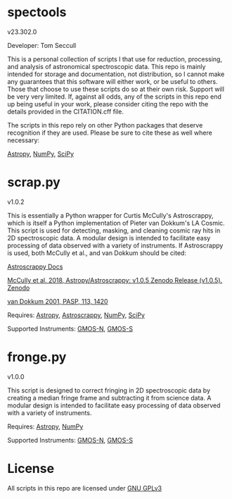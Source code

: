 # spectools

v23.302.0

Developer:    Tom Seccull

This is a personal collection of scripts I that use for reduction, processing, and analysis of astronomical 
spectroscopic data. This repo is mainly intended for storage and documentation, not distribution, so I cannot make any 
guarantees that this software will either work, or be useful to others. Those that choose to use these scripts 
do so at their own risk. Support will be very very limited. If, against all odds, any of the scripts in this repo 
end up being useful in your work, please consider citing the repo with the details provided in the CITATION.cff file.

The scripts in this repo rely on other Python packages that deserve recognition if they are used.
Please be sure to cite these as well where necessary:

[Astropy](https://www.astropy.org/acknowledging.html), [NumPy](https://numpy.org/citing-numpy/), [SciPy](https://scipy.org/citing-scipy/)


# scrap.py

v1.0.2

This is essentially a Python wrapper for Curtis McCully's Astroscrappy, which is itself a Python implementation
of Pieter van Dokkum's LA Cosmic. This script is used for detecting, masking, and cleaning cosmic ray hits in
2D spectroscopic data. A modular design is intended to facilitate easy processing of data observed with a variety
of instruments. If Astroscrappy is used, both McCully et al., and van Dokkum should be cited:

[Astroscrappy Docs](https://astroscrappy.readthedocs.io/en/latest/index.html)

[McCully et al. 2018, Astropy/Astroscrappy: v1.0.5 Zenodo Release (v1.0.5). Zenodo](https://doi.org/10.5281/zenodo.1482019)

[van Dokkum 2001, PASP, 113, 1420](https://doi.org/10.1086/323894)

Requires: [Astropy](https://www.astropy.org/), [Astroscrappy](https://doi.org/10.5281/zenodo.1482019), [NumPy](https://numpy.org/), [SciPy](https://scipy.org/)

Supported Instruments: [GMOS-N](https://www.gemini.edu/instrumentation/gmos), [GMOS-S](https://www.gemini.edu/instrumentation/gmos)


# fronge.py

v1.0.0

This script is designed to correct fringing in 2D spectroscopic data by creating a median fringe frame and subtracting
it from science data. A modular design is intended to facilitate easy processing of data observed with a variety
of instruments.

Requires: [Astropy](https://www.astropy.org/), [NumPy](https://numpy.org/)

Supported Instruments: [GMOS-N](https://www.gemini.edu/instrumentation/gmos), [GMOS-S](https://www.gemini.edu/instrumentation/gmos)


# License
All scripts in this repo are licensed under [GNU GPLv3](https://www.gnu.org/licenses/gpl-3.0.en.html) 

